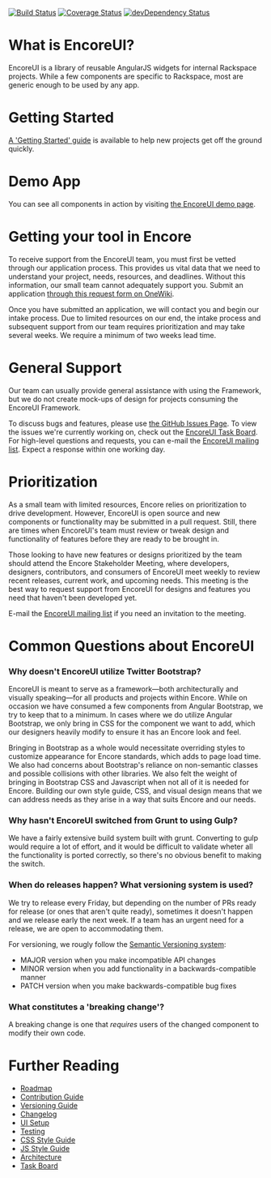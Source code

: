 [![Build Status](https://travis-ci.org/rackerlabs/encore-ui.png?branch=master)](https://travis-ci.org/rackerlabs/encore-ui) [![Coverage Status](https://coveralls.io/repos/rackerlabs/encore-ui/badge.png?branch=master)](https://coveralls.io/r/rackerlabs/encore-ui?branch=master) [![devDependency Status](https://david-dm.org/rackerlabs/encore-ui/dev-status.png)](https://david-dm.org/rackerlabs/encore-ui#info=devDependencies)

# What is EncoreUI?

EncoreUI is a library of reusable AngularJS widgets for internal Rackspace projects. While a few components are specific to Rackspace, most are generic enough to be used by any app.

# Getting Started

[A 'Getting Started' guide](./guides/getting-started.md) is available to help new projects get off the ground quickly.

# Demo App

You can see all components in action by visiting [the EncoreUI demo page](http://rackerlabs.github.io/encore-ui/).

# Getting your tool in Encore

To receive support from the EncoreUI team, you must first be vetted through our application process. This provides us vital data that we need to understand your project, needs, resources, and deadlines. Without this information, our small team cannot adequately support you. Submit an application [through this request form on OneWiki](https://one.rackspace.com/display/rackertools/Submit+an+Encore+UI+Request).

Once you have submitted an application, we will contact you and begin our intake process. Due to limited resources on our end, the intake process and subsequent support from our team requires prioritization and may take several weeks. We require a minimum of two weeks lead time.

# General Support

Our team can usually provide general assistance with using the Framework, but we do not create mock-ups of design for projects consuming the EncoreUI Framework.

To discuss bugs and features, please use [the GitHub Issues Page](https://github.com/rackerlabs/encore-ui/issues?state=open). To view the issues we're currently working on, check out the [EncoreUI Task Board](https://waffle.io/rackerlabs/encore-ui). For high-level questions and requests, you can e-mail the [EncoreUI mailing list](mailto:encoreui@lists.rackspace.com). Expect a response within one working day.

# Prioritization

As a small team with limited resources, Encore relies on prioritization to drive development. However, EncoreUI is open source and new components or functionality may be submitted in a pull request. Still, there are times when EncoreUI's team must review or tweak design and functionality of features before they are ready to be brought in.

Those looking to have new features or designs prioritized by the team should attend the Encore Stakeholder Meeting, where developers, designers, contributors, and consumers of EncoreUI meet weekly to review recent releases, current work, and upcoming needs. This meeting is the best way to request support from EncoreUI for designs and features you need that haven't been developed yet.

E-mail the [EncoreUI mailing list](mailto:encoreui@lists.rackspace.com) if you need an invitation to the meeting.

# Common Questions about EncoreUI

### Why doesn't EncoreUI utilize Twitter Bootstrap?

EncoreUI is meant to serve as a framework—both architecturally and visually speaking—for all products and projects within Encore. While on occasion we have consumed a few components from Angular Bootstrap, we try to keep that to a minimum. In cases where we do utilize Angular Bootstrap, we only bring in CSS for the component we want to add, which our designers heavily modify to ensure it has an Encore look and feel.

Bringing in Bootstrap as a whole would necessitate overriding styles to customize appearance for Encore standards, which adds to page load time. We also had concerns about Bootstrap's reliance on non-semantic classes and possible collisions with other libraries. We also felt the weight of bringing in Bootstrap CSS and Javascript when not all of it is needed for Encore. Building our own style guide, CSS, and visual design means that we can address needs as they arise in a way that suits Encore and our needs.

### Why hasn't EncoreUI switched from Grunt to using Gulp?

We have a fairly extensive build system built with grunt. Converting to gulp would require a lot of effort, and it would be difficult to validate wheter all the functionality is ported correctly, so there's no obvious benefit to making the switch.

### When do releases happen? What versioning system is used?

We try to release every Friday, but depending on the number of PRs ready for release (or ones that aren't quite ready), sometimes it doesn't happen and we release early the next week. If a team has an urgent need for a release, we are open to accommodating them.

For versioning, we rougly follow the [Semantic Versioning system](http://semver.org/):
 - MAJOR version when you make incompatible API changes
 - MINOR version when you add functionality in a backwards-compatible manner
 - PATCH version when you make backwards-compatible bug fixes

### What constitutes a 'breaking change'?

A breaking change is one that *requires* users of the changed component to modify their own code.

# Further Reading

 - [Roadmap](./guides/roadmap.md)
 - [Contribution Guide](./CONTRIBUTING.md)
 - [Versioning Guide](./guides/versioning.md)
 - [Changelog](./CHANGELOG.md)
 - [UI Setup](./guides/ui-setup.md)
 - [Testing](./guides/testing.md)
 - [CSS Style Guide](./guides/css-styleguide.md)
 - [JS Style Guide](./guides/js-styleguide.md)
 - [Architecture](./guides/architecture.md)
 - [Task Board](https://waffle.io/rackerlabs/encore-ui)
